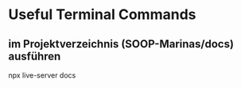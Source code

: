 # Useful Terminal Commands

## im Projektverzeichnis (SOOP-Marinas/docs) ausführen
npx live-server docs
